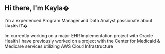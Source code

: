 ## Hi there, I'm Kayla�
I'm a experienced Program Manager and Data Analyst passionate about Health IT�

Im currently working on a major EHR Implementation project with Oracle Health
I have previously worked on a project with the Center for Medicaid & Medicare services utilizing AWS Cloud Infrastructure
<!--
**kreid191814/kreid191814** is a ✨ _special_ ✨ repository because its `README.md` (this file) appears on your GitHub profile.

Here are some ideas to get you started:

- 🔭 I’m currently working on ...
- 🌱 I’m currently learning ...
- 👯 I’m looking to collaborate on ...
- 🤔 I’m looking for help with ...
- 💬 Ask me about ...
- 📫 How to reach me: ...
- 😄 Pronouns: ...
- ⚡ Fun fact: ...
-->
